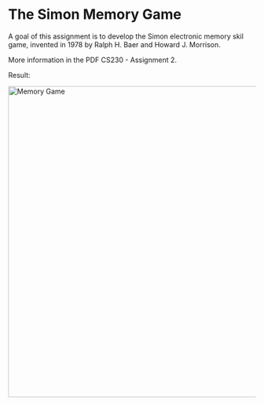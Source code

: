 # The Simon Memory Game

A goal of this assignment is to develop the Simon electronic memory skil game, invented in 1978 by Ralph H. Baer and Howard J. Morrison.

More information in the PDF CS230 - Assignment 2.

Result:

<img width="633" alt="Memory Game" src="https://github.com/tmshts/Web_Information_Processing/assets/74012536/8d1a85e7-fe1f-40d8-8321-5241b9f0e62e">